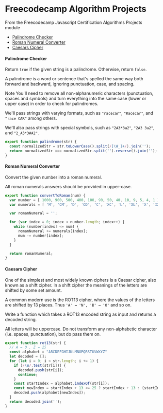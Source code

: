<!-- markdownlint-disable MD001 -->

# Freecodecamp Algorithm Projects

From the Freecodecamp Javascript Certification Algorithms Projects module

- [Palindrome Checker](#palindrome-checker)
- [Roman Numeral Converter](#roman-numeral-converter)
- [Caesars Cipher](#caesars-cipher)

#### Palindrome Checker

Return `true` if the given string is a palindrome. Otherwise, return `false`.

A palindrome is a word or sentence that's spelled the same way both forward and backward, ignoring punctuation, case, and spacing.

Note
You'll need to remove all non-alphanumeric characters (punctuation, spaces and symbols) and turn everything into the same case (lower or upper case) in order to check for palindromes.

We'll pass strings with varying formats, such as `"racecar"`, `"RaceCar"`, and `"race CAR"` among others.

We'll also pass strings with special symbols, such as `"2A3*3a2"`, `"2A3 3a2"`, and `"2_A3*3#A2"`.

```javascript
export function palindrome(str) {
  const normalizedStr = str.toLowerCase().split(/[\W_]+/).join('');
  return normalizedStr === normalizedStr.split('').reverse().join('');
}
```

#### Roman Numeral Converter

Convert the given number into a roman numeral.

All roman numerals answers should be provided in upper-case.

```javascript
export function convertToRoman(num) {
  var number = [ 1000, 900, 500, 400, 100, 90, 50, 40, 10, 9, 5, 4, 1 ];
  var numerals = [ 'M', 'CM', 'D', 'CD', 'C', 'XC', 'L', 'XL', 'X', 'IX', 'V', 'IV', 'I' ];

  var romanNumeral = '';

  for (var index = 0; index < number.length; index++) {
    while (number[index] <= num) {
      romanNumeral += numerals[index];
      num -= number[index];
    }
  }

  return romanNumeral;
}
```

#### Caesars Cipher

One of the simplest and most widely known ciphers is a Caesar cipher, also known as a shift cipher. In a shift cipher the meanings of the letters are shifted by some set amount.

A common modern use is the ROT13 cipher, where the values of the letters are shifted by 13 places. Thus `'A' ↔ 'N', 'B' ↔ 'O'` and so on.

Write a function which takes a ROT13 encoded string as input and returns a decoded string.

All letters will be uppercase. Do not transform any non-alphabetic character (i.e. spaces, punctuation), but do pass them on.

```javascript
export function rot13(str) {
  // A = 0 , Z = 25
  const alphabet = "ABCDEFGHIJKLMNOPQRSTUVWXYZ"
  let decoded = [];
  for (let i = 0; i < str.length; i += 1) {
    if (/\W/.test(str[i])) {
      decoded.push(str[i]);
      continue;
    }
    const startIndex = alphabet.indexOf(str[i]);
    const newIndex = startIndex + 13 <= 25 ? startIndex + 13 : (startIndex + 13) - 26;
    decoded.push(alphabet[newIndex]);
  }
  return decoded.join('');
}
```
